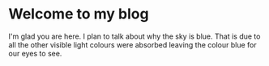 # Welcome to my blog

I'm glad you are here. I plan to talk about why the sky is blue. That is due to all the other visible light colours were absorbed leaving the colour blue for our eyes to see. 
